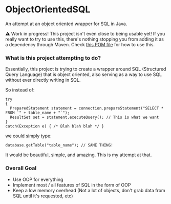 # ObjectOrientedSQL
An attempt at an object oriented wrapper for SQL in Java.

:warning: Work in progress! This project isn't even close to being usable yet! If you really want to try to use this,
there's nothing stopping you from adding it as a dependency through Maven. 
Check [this POM file](https://github.com/Mikedeejay2/Mikedeejay2-Maven-Repo/blob/master/ExampleDependencyPOM.xml)
for how to use this.

### What is this project attempting to do?
Essentially, this project is trying to create a wrapper around SQL (Structured Query Language) that is object oriented, 
also serving as a way to use SQL without ever directly writing in SQL.

So instead of:
```
try
{
  PreparedStatement statement = connection.prepareStatement("SELECT * FROM `" + table_name + "`");
  ResultSet set = statement.executeQuery(); // This is what we want
}
catch(Exception e) { /* Blah blah blah */ }
```
we could simply type:
```
database.getTable("table_name"); // SAME THING!
```
It would be beautiful, simple, and amazing. This is my attempt at that.

### Overall Goal
* Use OOP for everything
* Implement most / all features of SQL in the form of OOP
* Keep a low memory overhead (Not a lot of objects, don't grab data from SQL until it's requested, etc)
